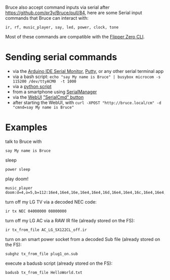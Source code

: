 Bruce also accept command inputs via serial after https://github.com/pr3y/Bruce/pull/84, here are some Serial input commands that Bruce can interact with:
```
ir, rf, music_player, say, led, power, clock, tone
```

Most of these commands are compatible with the [Flipper Zero CLI](https://docs.flipper.net/development/cli#0Z9fs).


# Sending serial commands

- via the [Arduino IDE Serial Monitor](https://docs.arduino.cc/software/ide-v2/tutorials/ide-v2-serial-monitor/), [Putty](https://pbxbook.com/voip/sputty.html), or any other serial terminal app
- via a bash script: `echo "say My name is Bruce" | busybox microcom -s 115200 /dev/ttyACM0  -t 1000`
- via a [python script](https://github.com/wh00hw/pyFlipper)
- from a smartphone using [SerialManager](https://github.com/delletenebre/SerialManager2)
- via the [WebUI](https://github.com/pr3y/Bruce/wiki/Others#webui) ["SerialCmd" button](https://github.com/pr3y/Bruce/pull/134)
- after starting the WebUI, with `curl -XPOST "http://bruce.local/cm" -d "cmnd=say My name is Bruce"`

# Examples

talk to Bruce with
```
say My name is Bruce
```

sleep
```
power sleep
```

play doom!
```
music_player doom:d=4,o=5,b=112:16e4,16e4,16e,16e4,16e4,16d,16e4,16e4,16c,16e4,16e4,16a#4,16e4,16e4,16b4,16c,16e4,16e4,16e,16e4,16e4,16d,16e4,16e4,16c,16e4,16e4,a#4,16p,16e4,16e4,16e,16e4,16e4,16d,16e4,16e4,16c,16e4,16e4,16a#4,16e4,16e4,16b4,16c,16e4,16e4,16e,16e4,16e4,16d,16e4,16e4,16c,16e4,16e4,a#4,16p,16a4,16a4,16a,16a4,16a4,16g,16a4,16a4,16f,16a4,16a4,16d#,16a4,16a4,16e,16f,16a4,16a4,16a,16a4,16a4,16g,16a4,16a4,16f,16a4,16a4,d#
```

turn off my LG TV via a decoded NEC code:
```
ir tx NEC 04000000 08000000
```

turn off my LG AC via a RAW IR file (already stored on the FS):
```
ir tx_from_file AC_LG_SX122CL_off.ir
```

turn on an smart power socket from a decoded Sub file (already stored on the FS):
```
subghz tx_from_file plug1_on.sub
````

execute a badusb script (already stored on the FS):
```
badusb tx_from_file HelloWorld.txt
```





